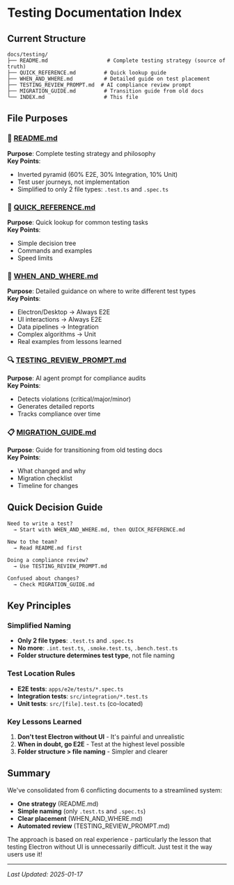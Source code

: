 # Testing Documentation Index

## Current Structure

```
docs/testing/
├── README.md                   # Complete testing strategy (source of truth)
├── QUICK_REFERENCE.md         # Quick lookup guide
├── WHEN_AND_WHERE.md          # Detailed guide on test placement
├── TESTING_REVIEW_PROMPT.md  # AI compliance review prompt
├── MIGRATION_GUIDE.md         # Transition guide from old docs
└── INDEX.md                   # This file
```

## File Purposes

### 📖 [README.md](./README.md)
**Purpose**: Complete testing strategy and philosophy  
**Key Points**: 
- Inverted pyramid (60% E2E, 30% Integration, 10% Unit)
- Test user journeys, not implementation
- Simplified to only 2 file types: `.test.ts` and `.spec.ts`

### 🚀 [QUICK_REFERENCE.md](./QUICK_REFERENCE.md)
**Purpose**: Quick lookup for common testing tasks  
**Key Points**:
- Simple decision tree
- Commands and examples
- Speed limits

### 📍 [WHEN_AND_WHERE.md](./WHEN_AND_WHERE.md)
**Purpose**: Detailed guidance on where to write different test types  
**Key Points**:
- Electron/Desktop → Always E2E
- UI interactions → Always E2E
- Data pipelines → Integration
- Complex algorithms → Unit
- Real examples from lessons learned

### 🔍 [TESTING_REVIEW_PROMPT.md](./TESTING_REVIEW_PROMPT.md)
**Purpose**: AI agent prompt for compliance audits  
**Key Points**:
- Detects violations (critical/major/minor)
- Generates detailed reports
- Tracks compliance over time

### 📋 [MIGRATION_GUIDE.md](./MIGRATION_GUIDE.md)
**Purpose**: Guide for transitioning from old testing docs  
**Key Points**:
- What changed and why
- Migration checklist
- Timeline for changes

## Quick Decision Guide

```
Need to write a test?
  → Start with WHEN_AND_WHERE.md, then QUICK_REFERENCE.md
  
New to the team?
  → Read README.md first
  
Doing a compliance review?
  → Use TESTING_REVIEW_PROMPT.md
  
Confused about changes?
  → Check MIGRATION_GUIDE.md
```

## Key Principles

### Simplified Naming
- **Only 2 file types**: `.test.ts` and `.spec.ts`
- **No more**: `.int.test.ts`, `.smoke.test.ts`, `.bench.test.ts`
- **Folder structure determines test type**, not file naming

### Test Location Rules
- **E2E tests**: `apps/e2e/tests/*.spec.ts`
- **Integration tests**: `src/integration/*.test.ts`
- **Unit tests**: `src/[file].test.ts` (co-located)

### Key Lessons Learned
1. **Don't test Electron without UI** - It's painful and unrealistic
2. **When in doubt, go E2E** - Test at the highest level possible
3. **Folder structure > file naming** - Simpler and clearer

## Summary

We've consolidated from 6 conflicting documents to a streamlined system:
- **One strategy** (README.md)
- **Simple naming** (only `.test.ts` and `.spec.ts`)
- **Clear placement** (WHEN_AND_WHERE.md)
- **Automated review** (TESTING_REVIEW_PROMPT.md)

The approach is based on real experience - particularly the lesson that testing Electron without UI is unnecessarily difficult. Just test it the way users use it!

---

*Last Updated: 2025-01-17*